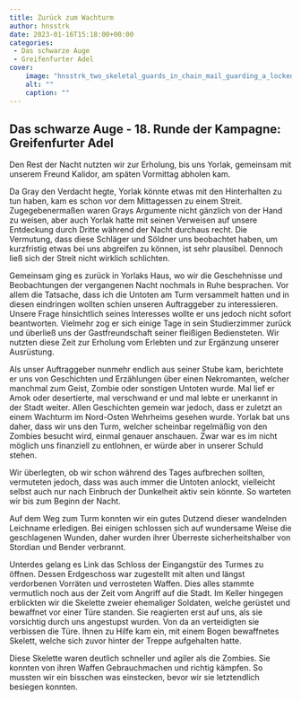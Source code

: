 ```yaml
---
title: Zurück zum Wachturm
author: hnsstrk
date: 2023-01-16T15:18:00+00:00
categories:
 - Das schwarze Auge
 - Greifenfurter Adel
cover:
    image: "hnsstrk_two_skeletal_guards_in_chain_mail_guarding_a_locked_doo_330d96ed-780c-481a-9d11-e7d8ad81c100-768x512.png"
    alt: ""
    caption: ""
---
```


## Das schwarze Auge - 18. Runde der Kampagne: Greifenfurter Adel

Den Rest der Nacht nutzten wir zur Erholung, bis uns Yorlak, gemeinsam mit unserem Freund Kalidor, am späten Vormittag abholen kam.

Da Gray den Verdacht hegte, Yorlak könnte etwas mit den Hinterhalten zu tun haben, kam es schon vor dem Mittagessen zu einem Streit. Zugegebenermaßen waren Grays Argumente nicht gänzlich von der Hand zu weisen, aber auch Yorlak hatte mit seinen Verweisen auf unsere Entdeckung durch Dritte während der Nacht durchaus recht. Die Vermutung, dass diese Schläger und Söldner uns beobachtet haben, um kurzfristig etwas bei uns abgreifen zu können, ist sehr plausibel. Dennoch ließ sich der Streit nicht wirklich schlichten.

Gemeinsam ging es zurück in Yorlaks Haus, wo wir die Geschehnisse und Beobachtungen der vergangenen Nacht nochmals in Ruhe besprachen. Vor allem die Tatsache, dass ich die Untoten am Turm versammelt hatten und in diesen eindringen wollten schien unseren Auftraggeber zu interessieren. Unsere Frage hinsichtlich seines Interesses wollte er uns jedoch nicht sofort beantworten. Vielmehr zog er sich einige Tage in sein Studierzimmer zurück und überließ uns der Gastfreundschaft seiner fleißigen Bediensteten. Wir nutzten diese Zeit zur Erholung vom Erlebten und zur Ergänzung unserer Ausrüstung.

Als unser Auftraggeber nunmehr endlich aus seiner Stube kam, berichtete er uns von Geschichten und Erzählungen über einen Nekromanten, welcher manchmal zum Geist, Zombie oder sonstigen Untoten wurde. Mal lief er Amok oder desertierte, mal verschwand er und mal lebte er unerkannt in der Stadt weiter. Allen Geschichten gemein war jedoch, dass er zuletzt an einem Wachturm im Nord-Osten Wehrheims gesehen wurde. Yorlak bat uns daher, dass wir uns den Turm, welcher scheinbar regelmäßig von den Zombies besucht wird, einmal genauer anschauen. Zwar war es im nicht möglich uns finanziell zu entlohnen, er würde aber in unserer Schuld stehen.

Wir überlegten, ob wir schon während des Tages aufbrechen sollten, vermuteten jedoch, dass was auch immer die Untoten anlockt, vielleicht selbst auch nur nach Einbruch der Dunkelheit aktiv sein könnte. So warteten wir bis zum Beginn der Nacht.

Auf dem Weg zum Turm konnten wir ein gutes Dutzend dieser wandelnden Leichname erledigen. Bei einigen schlossen sich auf wundersame Weise die geschlagenen Wunden, daher wurden ihrer Überreste sicherheitshalber von Stordian und Bender verbrannt.

Unterdes gelang es Link das Schloss der Eingangstür des Turmes zu öffnen. Dessen Erdgeschoss war zugestellt mit alten und längst verdorbenen Vorräten und verrosteten Waffen. Dies alles stammte vermutlich noch aus der Zeit vom Angriff auf die Stadt. Im Keller hingegen erblickten wir die Skelette zweier ehemaliger Soldaten, welche gerüstet und bewaffnet vor einer Türe standen. Sie reagierten erst auf uns, als sie vorsichtig durch uns angestupst wurden. Von da an verteidigten sie verbissen die Türe. Ihnen zu Hilfe kam ein, mit einem Bogen bewaffnetes Skelett, welche sich zuvor hinter der Treppe aufgehalten hatte.

Diese Skelette waren deutlich schneller und agiler als die Zombies. Sie konnten von ihren Waffen Gebrauchmachen und richtig kämpfen. So mussten wir ein bisschen was einstecken, bevor wir sie letztendlich besiegen konnten.